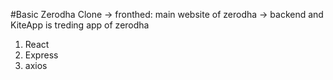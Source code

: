 #Basic Zerodha Clone
-> fronthed: main website of zerodha
-> backend and KiteApp is treding app of zerodha

1. React
2. Express
3. axios
